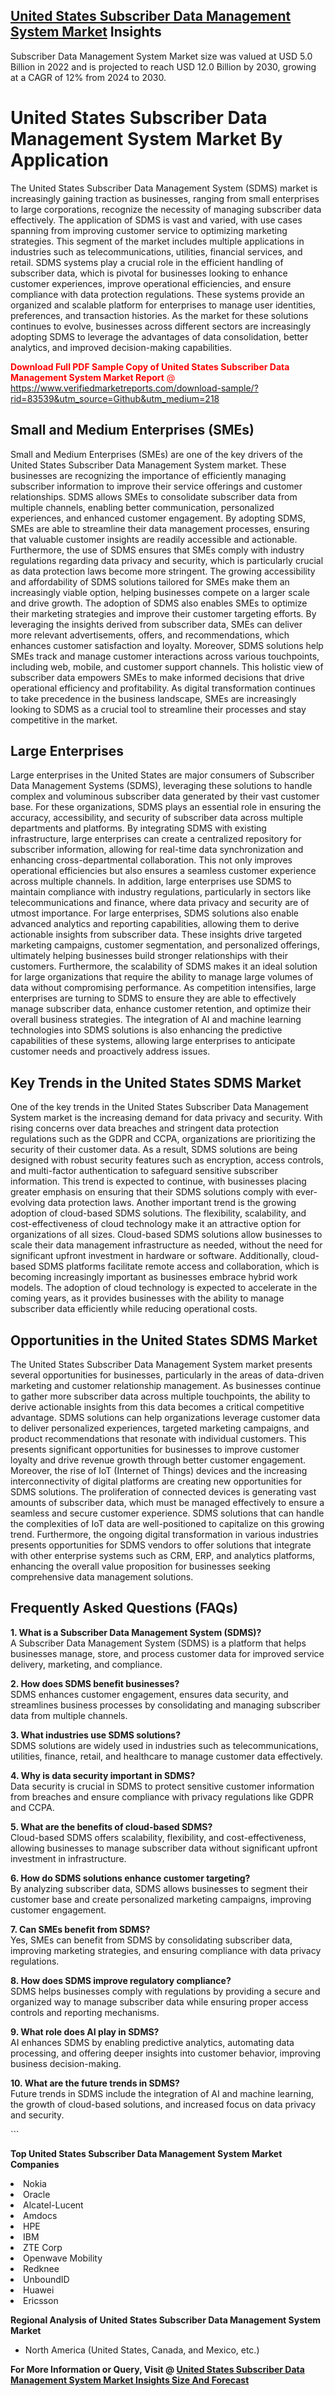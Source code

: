 <h2><a href="https://www.verifiedmarketreports.com/download-sample/?rid=83539&amp;utm_source=Github&amp;utm_medium=218" target="_blank">United States Subscriber Data Management System Market</a> Insights</h2><p>Subscriber Data Management System Market size was valued at USD 5.0 Billion in 2022 and is projected to reach USD 12.0 Billion by 2030, growing at a CAGR of 12% from 2024 to 2030.</p><p> <h1>United States Subscriber Data Management System Market By Application</h1> <p>The United States Subscriber Data Management System (SDMS) market is increasingly gaining traction as businesses, ranging from small enterprises to large corporations, recognize the necessity of managing subscriber data effectively. The application of SDMS is vast and varied, with use cases spanning from improving customer service to optimizing marketing strategies. This segment of the market includes multiple applications in industries such as telecommunications, utilities, financial services, and retail. SDMS systems play a crucial role in the efficient handling of subscriber data, which is pivotal for businesses looking to enhance customer experiences, improve operational efficiencies, and ensure compliance with data protection regulations. These systems provide an organized and scalable platform for enterprises to manage user identities, preferences, and transaction histories. As the market for these solutions continues to evolve, businesses across different sectors are increasingly adopting SDMS to leverage the advantages of data consolidation, better analytics, and improved decision-making capabilities. <p><span class=""><span style="color: #ff0000;"><strong>Download Full PDF Sample Copy of United States Subscriber Data Management System Market Report</strong> @ </span><a href="https://www.verifiedmarketreports.com/download-sample/?rid=83539&amp;utm_source=Github&amp;utm_medium=218" target="_blank">https://www.verifiedmarketreports.com/download-sample/?rid=83539&amp;utm_source=Github&amp;utm_medium=218</a></span></p></p> <h2>Small and Medium Enterprises (SMEs)</h2> <p>Small and Medium Enterprises (SMEs) are one of the key drivers of the United States Subscriber Data Management System market. These businesses are recognizing the importance of efficiently managing subscriber information to improve their service offerings and customer relationships. SDMS allows SMEs to consolidate subscriber data from multiple channels, enabling better communication, personalized experiences, and enhanced customer engagement. By adopting SDMS, SMEs are able to streamline their data management processes, ensuring that valuable customer insights are readily accessible and actionable. Furthermore, the use of SDMS ensures that SMEs comply with industry regulations regarding data privacy and security, which is particularly crucial as data protection laws become more stringent. The growing accessibility and affordability of SDMS solutions tailored for SMEs make them an increasingly viable option, helping businesses compete on a larger scale and drive growth. The adoption of SDMS also enables SMEs to optimize their marketing strategies and improve their customer targeting efforts. By leveraging the insights derived from subscriber data, SMEs can deliver more relevant advertisements, offers, and recommendations, which enhances customer satisfaction and loyalty. Moreover, SDMS solutions help SMEs track and manage customer interactions across various touchpoints, including web, mobile, and customer support channels. This holistic view of subscriber data empowers SMEs to make informed decisions that drive operational efficiency and profitability. As digital transformation continues to take precedence in the business landscape, SMEs are increasingly looking to SDMS as a crucial tool to streamline their processes and stay competitive in the market. <h2>Large Enterprises</h2> <p>Large enterprises in the United States are major consumers of Subscriber Data Management Systems (SDMS), leveraging these solutions to handle complex and voluminous subscriber data generated by their vast customer base. For these organizations, SDMS plays an essential role in ensuring the accuracy, accessibility, and security of subscriber data across multiple departments and platforms. By integrating SDMS with existing infrastructure, large enterprises can create a centralized repository for subscriber information, allowing for real-time data synchronization and enhancing cross-departmental collaboration. This not only improves operational efficiencies but also ensures a seamless customer experience across multiple channels. In addition, large enterprises use SDMS to maintain compliance with industry regulations, particularly in sectors like telecommunications and finance, where data privacy and security are of utmost importance. For large enterprises, SDMS solutions also enable advanced analytics and reporting capabilities, allowing them to derive actionable insights from subscriber data. These insights drive targeted marketing campaigns, customer segmentation, and personalized offerings, ultimately helping businesses build stronger relationships with their customers. Furthermore, the scalability of SDMS makes it an ideal solution for large organizations that require the ability to manage large volumes of data without compromising performance. As competition intensifies, large enterprises are turning to SDMS to ensure they are able to effectively manage subscriber data, enhance customer retention, and optimize their overall business strategies. The integration of AI and machine learning technologies into SDMS solutions is also enhancing the predictive capabilities of these systems, allowing large enterprises to anticipate customer needs and proactively address issues. <h2>Key Trends in the United States SDMS Market</h2> <p>One of the key trends in the United States Subscriber Data Management System market is the increasing demand for data privacy and security. With rising concerns over data breaches and stringent data protection regulations such as the GDPR and CCPA, organizations are prioritizing the security of their customer data. As a result, SDMS solutions are being designed with robust security features such as encryption, access controls, and multi-factor authentication to safeguard sensitive subscriber information. This trend is expected to continue, with businesses placing greater emphasis on ensuring that their SDMS solutions comply with ever-evolving data protection laws. Another important trend is the growing adoption of cloud-based SDMS solutions. The flexibility, scalability, and cost-effectiveness of cloud technology make it an attractive option for organizations of all sizes. Cloud-based SDMS solutions allow businesses to scale their data management infrastructure as needed, without the need for significant upfront investment in hardware or software. Additionally, cloud-based SDMS platforms facilitate remote access and collaboration, which is becoming increasingly important as businesses embrace hybrid work models. The adoption of cloud technology is expected to accelerate in the coming years, as it provides businesses with the ability to manage subscriber data efficiently while reducing operational costs. <h2>Opportunities in the United States SDMS Market</h2> <p>The United States Subscriber Data Management System market presents several opportunities for businesses, particularly in the areas of data-driven marketing and customer relationship management. As businesses continue to gather more subscriber data across multiple touchpoints, the ability to derive actionable insights from this data becomes a critical competitive advantage. SDMS solutions can help organizations leverage customer data to deliver personalized experiences, targeted marketing campaigns, and product recommendations that resonate with individual customers. This presents significant opportunities for businesses to improve customer loyalty and drive revenue growth through better customer engagement. Moreover, the rise of IoT (Internet of Things) devices and the increasing interconnectivity of digital platforms are creating new opportunities for SDMS solutions. The proliferation of connected devices is generating vast amounts of subscriber data, which must be managed effectively to ensure a seamless and secure customer experience. SDMS solutions that can handle the complexities of IoT data are well-positioned to capitalize on this growing trend. Furthermore, the ongoing digital transformation in various industries presents opportunities for SDMS vendors to offer solutions that integrate with other enterprise systems such as CRM, ERP, and analytics platforms, enhancing the overall value proposition for businesses seeking comprehensive data management solutions. <h2>Frequently Asked Questions (FAQs)</h2> <p><b>1. What is a Subscriber Data Management System (SDMS)?</b><br> A Subscriber Data Management System (SDMS) is a platform that helps businesses manage, store, and process customer data for improved service delivery, marketing, and compliance.</p> <p><b>2. How does SDMS benefit businesses?</b><br> SDMS enhances customer engagement, ensures data security, and streamlines business processes by consolidating and managing subscriber data from multiple channels.</p> <p><b>3. What industries use SDMS solutions?</b><br> SDMS solutions are widely used in industries such as telecommunications, utilities, finance, retail, and healthcare to manage customer data effectively.</p> <p><b>4. Why is data security important in SDMS?</b><br> Data security is crucial in SDMS to protect sensitive customer information from breaches and ensure compliance with privacy regulations like GDPR and CCPA.</p> <p><b>5. What are the benefits of cloud-based SDMS?</b><br> Cloud-based SDMS offers scalability, flexibility, and cost-effectiveness, allowing businesses to manage subscriber data without significant upfront investment in infrastructure.</p> <p><b>6. How do SDMS solutions enhance customer targeting?</b><br> By analyzing subscriber data, SDMS allows businesses to segment their customer base and create personalized marketing campaigns, improving customer engagement.</p> <p><b>7. Can SMEs benefit from SDMS?</b><br> Yes, SMEs can benefit from SDMS by consolidating subscriber data, improving marketing strategies, and ensuring compliance with data privacy regulations.</p> <p><b>8. How does SDMS improve regulatory compliance?</b><br> SDMS helps businesses comply with regulations by providing a secure and organized way to manage subscriber data while ensuring proper access controls and reporting mechanisms.</p> <p><b>9. What role does AI play in SDMS?</b><br> AI enhances SDMS by enabling predictive analytics, automating data processing, and offering deeper insights into customer behavior, improving business decision-making.</p> <p><b>10. What are the future trends in SDMS?</b><br> Future trends in SDMS include the integration of AI and machine learning, the growth of cloud-based solutions, and increased focus on data privacy and security.</p> ```</p><p><strong>Top United States Subscriber Data Management System Market Companies</strong></p><div data-test-id=""><p><li>Nokia</li><li> Oracle</li><li> Alcatel-Lucent</li><li> Amdocs</li><li> HPE</li><li> IBM</li><li> ZTE Corp</li><li> Openwave Mobility</li><li> Redknee</li><li> UnboundID</li><li> Huawei</li><li> Ericsson</li></p><div><strong>Regional Analysis of&nbsp;United States Subscriber Data Management System Market</strong></div><ul><li dir="ltr"><p dir="ltr">North America&nbsp;(United States, Canada, and Mexico, etc.)</p></li></ul><p><strong>For More Information or Query, Visit @&nbsp;</strong><strong><a href="https://www.verifiedmarketreports.com/product/global-subscriber-data-management-system-market-growth-status-and-outlook-2019-2024/?utm_source=Github&amp;utm_medium=218" target="_blank">United States Subscriber Data Management System Market Insights Size And Forecast</a></strong></p></div>
